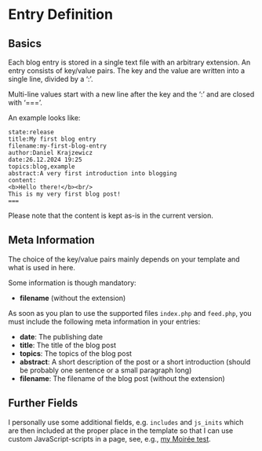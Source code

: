 # Entry Definition

## Basics

Each blog entry is stored in a single text file with an arbitrary extension. An entry consists of key/value pairs. The key and the value are written into a single line, divided by a &#8216;:&#8217;.

Multi-line values start with a new line after the key and the &#8216;:&#8217; and are closed with &#8216;===&#8217;.

An example looks like:

```
state:release
title:My first blog entry
filename:my-first-blog-entry
author:Daniel Krajzewicz
date:26.12.2024 19:25
topics:blog,example
abstract:A very first introduction into blogging
content:
<b>Hello there!</b><br/>
This is my very first blog post!
===
```

Please note that the content is kept as-is in the current version.


## Meta Information

The choice of the key/value pairs mainly depends on your template and what is used in here.

Some information is though mandatory:

* **filename** (without the extension)

As soon as you plan to use the supported files ```index.php``` and ```feed.php```, you must include the following meta information in your entries:

* **date**: The publishing date
* **title**: The title of the blog post
* **topics**: The topics of the blog post
* **abstract**: A short description of the post or a short introduction (should be probably one sentence or a small paragraph long)
* **filename**: The filename of the blog post (without the extension)


## Further Fields

I personally use some additional fields, e.g. ```includes``` and ```js_inits``` which are then included at the proper place in the template so that I can use custom JavaScript-scripts in a page, see, e.g., [my Moirée test](https://www.krajzewicz.de/blog/moiree-test1.php). 




